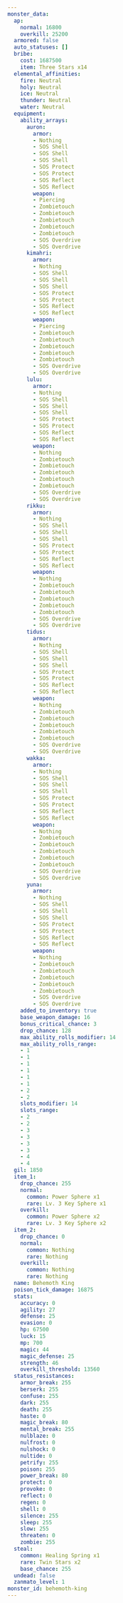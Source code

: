 ```yaml
---
monster_data:
  ap:
    normal: 16800
    overkill: 25200
  armored: false
  auto_statuses: []
  bribe:
    cost: 1687500
    item: Three Stars x14
  elemental_affinities:
    fire: Neutral
    holy: Neutral
    ice: Neutral
    thunder: Neutral
    water: Neutral
  equipment:
    ability_arrays:
      auron:
        armor:
        - Nothing
        - SOS Shell
        - SOS Shell
        - SOS Shell
        - SOS Protect
        - SOS Protect
        - SOS Reflect
        - SOS Reflect
        weapon:
        - Piercing
        - Zombietouch
        - Zombietouch
        - Zombietouch
        - Zombietouch
        - Zombietouch
        - SOS Overdrive
        - SOS Overdrive
      kimahri:
        armor:
        - Nothing
        - SOS Shell
        - SOS Shell
        - SOS Shell
        - SOS Protect
        - SOS Protect
        - SOS Reflect
        - SOS Reflect
        weapon:
        - Piercing
        - Zombietouch
        - Zombietouch
        - Zombietouch
        - Zombietouch
        - Zombietouch
        - SOS Overdrive
        - SOS Overdrive
      lulu:
        armor:
        - Nothing
        - SOS Shell
        - SOS Shell
        - SOS Shell
        - SOS Protect
        - SOS Protect
        - SOS Reflect
        - SOS Reflect
        weapon:
        - Nothing
        - Zombietouch
        - Zombietouch
        - Zombietouch
        - Zombietouch
        - Zombietouch
        - SOS Overdrive
        - SOS Overdrive
      rikku:
        armor:
        - Nothing
        - SOS Shell
        - SOS Shell
        - SOS Shell
        - SOS Protect
        - SOS Protect
        - SOS Reflect
        - SOS Reflect
        weapon:
        - Nothing
        - Zombietouch
        - Zombietouch
        - Zombietouch
        - Zombietouch
        - Zombietouch
        - SOS Overdrive
        - SOS Overdrive
      tidus:
        armor:
        - Nothing
        - SOS Shell
        - SOS Shell
        - SOS Shell
        - SOS Protect
        - SOS Protect
        - SOS Reflect
        - SOS Reflect
        weapon:
        - Nothing
        - Zombietouch
        - Zombietouch
        - Zombietouch
        - Zombietouch
        - Zombietouch
        - SOS Overdrive
        - SOS Overdrive
      wakka:
        armor:
        - Nothing
        - SOS Shell
        - SOS Shell
        - SOS Shell
        - SOS Protect
        - SOS Protect
        - SOS Reflect
        - SOS Reflect
        weapon:
        - Nothing
        - Zombietouch
        - Zombietouch
        - Zombietouch
        - Zombietouch
        - Zombietouch
        - SOS Overdrive
        - SOS Overdrive
      yuna:
        armor:
        - Nothing
        - SOS Shell
        - SOS Shell
        - SOS Shell
        - SOS Protect
        - SOS Protect
        - SOS Reflect
        - SOS Reflect
        weapon:
        - Nothing
        - Zombietouch
        - Zombietouch
        - Zombietouch
        - Zombietouch
        - Zombietouch
        - SOS Overdrive
        - SOS Overdrive
    added_to_inventory: true
    base_weapon_damage: 16
    bonus_critical_chance: 3
    drop_chance: 128
    max_ability_rolls_modifier: 14
    max_ability_rolls_range:
    - 1
    - 1
    - 1
    - 1
    - 1
    - 1
    - 2
    - 2
    slots_modifier: 14
    slots_range:
    - 2
    - 2
    - 3
    - 3
    - 3
    - 3
    - 4
    - 4
  gil: 1850
  item_1:
    drop_chance: 255
    normal:
      common: Power Sphere x1
      rare: Lv. 3 Key Sphere x1
    overkill:
      common: Power Sphere x2
      rare: Lv. 3 Key Sphere x2
  item_2:
    drop_chance: 0
    normal:
      common: Nothing
      rare: Nothing
    overkill:
      common: Nothing
      rare: Nothing
  name: Behemoth King
  poison_tick_damage: 16875
  stats:
    accuracy: 0
    agility: 27
    defense: 25
    evasion: 0
    hp: 67500
    luck: 15
    mp: 700
    magic: 44
    magic_defense: 25
    strength: 46
    overkill_threshold: 13560
  status_resistances:
    armor_break: 255
    berserk: 255
    confuse: 255
    dark: 255
    death: 255
    haste: 0
    magic_break: 80
    mental_break: 255
    nulblaze: 0
    nulfrost: 0
    nulshock: 0
    nultide: 0
    petrify: 255
    poison: 255
    power_break: 80
    protect: 0
    provoke: 0
    reflect: 0
    regen: 0
    shell: 0
    silence: 255
    sleep: 255
    slow: 255
    threaten: 0
    zombie: 255
  steal:
    common: Healing Spring x1
    rare: Twin Stars x2
    base_chance: 255
  undead: false
  zanmato_level: 1
monster_id: behemoth-king
---
```

